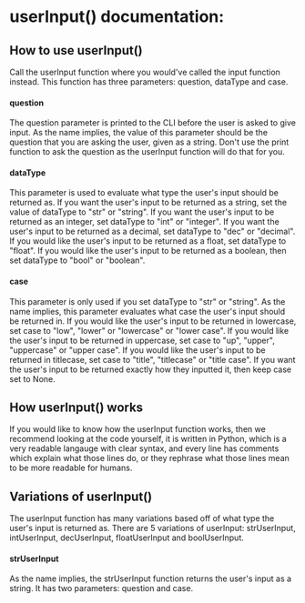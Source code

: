 # userInput() documentation:
## How to use userInput()
Call the userInput function where you would've called the input function instead. This function has three parameters: question, dataType and case. 
#### question
The question parameter is printed to the CLI before the user is asked to give input. As the name implies, the value of this parameter should be the question that you are asking the user, given as a string. Don't use the print function to ask the question as the userInput function will do that for you.
#### dataType
This parameter is used to evaluate what type the user's input should be returned as. If you want the user's input to be returned as a string, set the value of dataType to "str" or "string". If you want the user's input to be returned as an integer, set dataType to "int" or "integer". If you want the user's input to be returned as a decimal, set dataType to "dec" or "decimal". If you would like the user's input to be returned as a float, set dataType to "float". If you would like the user's input to be returned as a boolean, then set dataType to "bool" or "boolean".
#### case
This parameter is only used if you set dataType to "str" or "string". As the name implies, this parameter evaluates what case the user's input should be returned in. If you would like the user's input to be returned in lowercase, set case to "low", "lower" or "lowercase" or "lower case". If you would like the user's input to be returned in uppercase, set case to "up", "upper", "uppercase" or "upper case". If you would like the user's input to be returned in titlecase, set case to "title", "titlecase" or "title case". If you want the user's input to be returned exactly how they inputted it, then keep case set to None.
## How userInput() works
If you would like to know how the userInput function works, then we recommend looking at the code yourself, it is written in Python, which is a very readable langauge with clear syntax, and every line has comments which explain what those lines do, or they rephrase what those lines mean to be more readable for humans.
## Variations of userInput()
The userInput function has many variations based off of what type the user's input is returned as. There are 5 variations of userInput: strUserInput, intUserInput, decUserInput, floatUserInput and boolUserInput.
#### strUserInput
As the name implies, the strUserInput function returns the user's input as a string. It has two parameters: question and case. 